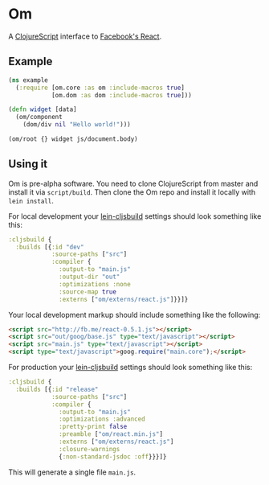 # Om

A [ClojureScript](http://github.com/clojure/clojurescript) interface to [Facebook's React](http://facebook.github.io/react/).

## Example

```clj
(ns example
  (:require [om.core :as om :include-macros true]
            [om.dom :as dom :include-macros true]))

(defn widget [data]
  (om/component
    (dom/div nil "Hello world!")))

(om/root {} widget js/document.body)
```

## Using it

Om is pre-alpha software. You need to clone ClojureScript from
master and install it via `script/build`. Then clone the Om repo
and install it locally with `lein install`.

For local development your [lein-cljsbuild](http://github.com/emezeske/lein-cljsbuild) settings should look something like
this:

```clj
:cljsbuild { 
  :builds [{:id "dev"
            :source-paths ["src"]
            :compiler {
              :output-to "main.js"
              :output-dir "out"
              :optimizations :none
              :source-map true
              :externs ["om/externs/react.js"]}}]}
```

Your local development markup should include something like the following:

```html
<script src="http://fb.me/react-0.5.1.js"></script>
<script src="out/goog/base.js" type="text/javascript"></script>
<script src="main.js" type="text/javascript"></script>
<script type="text/javascript">goog.require("main.core");</script>
```

For production your [lein-cljsbuild](http://github.com/emezeske/lein-cljsbuild) settings should look something
like this:

```clj
:cljsbuild { 
  :builds [{:id "release"
            :source-paths ["src"]
            :compiler {
              :output-to "main.js"
              :optimizations :advanced
              :pretty-print false
              :preamble ["om/react.min.js"]
              :externs ["om/externs/react.js"]
              :closure-warnings
              {:non-standard-jsdoc :off}}}]}
```

This will generate a single file `main.js`.
